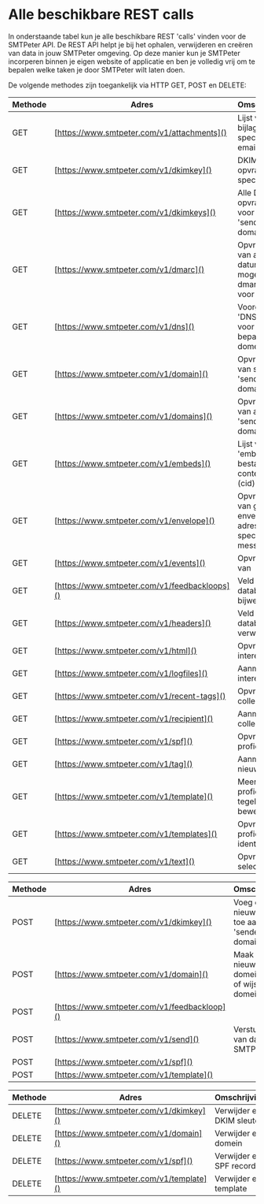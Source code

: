 # Alle beschikbare REST calls

In onderstaande tabel kun je alle beschikbare REST 'calls' vinden voor de 
SMTPeter API. De REST API helpt je bij het ophalen, verwijderen en creëren 
van data in jouw SMTPeter omgeving. Op deze manier kun je SMTPeter incorperen
binnen je eigen website of applicatie en ben je volledig vrij om te bepalen
welke taken je door SMTPeter wilt laten doen. 

De volgende methodes zijn toegankelijk via HTTP GET, POST en DELETE:

| Methode        | Adres                                                                                                    | Omschrijving                                                    |
|--------------- |----------------------------------------------------------------------------------------------------------|---------------------------------------------------------------- |
| GET            | [https://www.smtpeter.com/v1/attachments]()                                                              | Lijst van alle bijlages voor specifieke email                   |
| GET            | [https://www.smtpeter.com/v1/dkimkey]()                                                                  | DKIM opvragen met specifiek ID                                  |
| GET            | [https://www.smtpeter.com/v1/dkimkeys]()                                                                 | Alle DKIM opvragen voor een 'sender domain'                     |
| GET            | [https://www.smtpeter.com/v1/dmarc]()                                                                    | Opvragen van alle datums waar mogelijk een dmarc raport voor is |
| GET            | [https://www.smtpeter.com/v1/dns]()                                                                      | Voorgestelde 'DNS record' voor een bepaald domein               |
| GET            | [https://www.smtpeter.com/v1/domain]()                                                                   | Opvragen van specifiek 'sender domain'                          |
| GET            | [https://www.smtpeter.com/v1/domains]()                                                                  | Opvragen van alle 'sender domains'                              |
| GET            | [https://www.smtpeter.com/v1/embeds]()                                                                   | Lijst van alle 'embedded' bestanden + content id (cid)          |
| GET            | [https://www.smtpeter.com/v1/envelope]()                                                                 | Opvragen van gebruikte envelope adres voor specifiek message id |
| GET            | [https://www.smtpeter.com/v1/events]()                                                                   | Opvragen van                                      |
| GET            | [https://www.smtpeter.com/v1/feedbackloops]()                                                            | Veld uit database bijwerken                       |
| GET            | [https://www.smtpeter.com/v1/headers]()                                                                  | Veld uit database verwijderen                     |
| GET            | [https://www.smtpeter.com/v1/html]()                                                                     | Opvragen interesses                               |
| GET            | [https://www.smtpeter.com/v1/logfiles]()                                                                 | Aanmaken interesse                                |
| GET            | [https://www.smtpeter.com/v1/recent-tags]()                                                              | Opvragen collecties                               |
| GET            | [https://www.smtpeter.com/v1/recipient]()                                                                | Aanmaken collectie                                |
| GET            | [https://www.smtpeter.com/v1/spf]()                                                                      | Opvragen profielen                                |
| GET            | [https://www.smtpeter.com/v1/tag]()                                                                      | Aanmaken nieuw profiel                            |
| GET            | [https://www.smtpeter.com/v1/template]()                                                                 | Meerdere profielen tegelijk bewerken              |
| GET            | [https://www.smtpeter.com/v1/templates]()                                                                | Opvragen profiel identifiers                      |
| GET            | [https://www.smtpeter.com/v1/text]()                                                                     | Opvragen selecties                                |


| Methode        | Adres                                                                                                    | Omschrijving                                                    |
|--------------- |----------------------------------------------------------------------------------------------------------|---------------------------------------------------------------- |
| POST           | [https://www.smtpeter.com/v1/dkimkey]()                                                                  | Voeg een nieuwe DKIM toe aan het 'sender domain'                |
| POST           | [https://www.smtpeter.com/v1/domain]()                                                                   | Maak een nieuw domein aan of wijs een domein toe                |
| POST           | [https://www.smtpeter.com/v1/feedbackloop]()                                                             |                |
| POST           | [https://www.smtpeter.com/v1/send]()                                                                     | Versturen van data naar SMTP |
| POST           | [https://www.smtpeter.com/v1/spf]()                                                                      |               |
| POST           | [https://www.smtpeter.com/v1/template]()                                                                 |                        |



| Methode        | Adres                                                                                                    | Omschrijving                                                    |
|--------------- |----------------------------------------------------------------------------------------------------------|---------------------------------------------------------------- |
| DELETE         | [https://www.smtpeter.com/v1/dkimkey]()                                                                  | Verwijder een DKIM sleutel                                      |
| DELETE         | [https://www.smtpeter.com/v1/domain]()                                                                   | Verwijder een domein                                            |                                                                   | Versturen van data naar SMTP |
| DELETE         | [https://www.smtpeter.com/v1/spf]()                                                                      | Verwijder een SPF record                                        |
| DELETE         | [https://www.smtpeter.com/v1/template]()                                                                 | Verwijder een template                                          |
